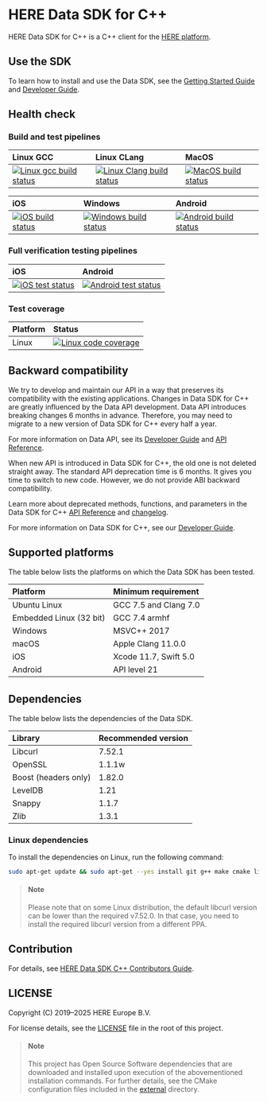 # HERE Data SDK for C++

HERE Data SDK for C++ is a C++ client for the <a href="https://platform.here.com" target="_blank">HERE platform</a>.

## Use the SDK

To learn how to install and use the Data SDK, see the <a href="https://github.com/heremaps/here-data-sdk-cpp/blob/master/docs/get-started.md" target="_blank">Getting Started Guide</a> and <a href="https://www.here.com/docs/bundle/data-sdk-for-cpp-developer-guide/page/README.html" target="blank">Developer Guide</a>.

## Health check

### Build and test pipelines

| Linux GCC | Linux CLang | MacOS |
| :-------- | :---------- | :---- |
| [![Linux gcc build status][1]][1] | [![Linux Clang build status][1]][1] | [![MacOS build status][1]][1] |

| iOS | Windows | Android |
| :-- | :------ | :------ |
| [![iOS build status][1]][1] | [![Windows build status][1]][1] | [![Android build status][1]][1] |

[1]: https://github.com/heremaps/here-data-sdk-cpp/actions/workflows/psv_pipelines.yml/badge.svg

### Full verification testing pipelines

| iOS | Android |
| :-- | :------ |
| [![iOS test status][2]][2] | [![Android test status][2]][2] |

[2]: https://github.com/heremaps/here-data-sdk-cpp/actions/workflows/fv_pipelines.yml/badge.svg 

### Test coverage

| Platform | Status                                                                                                                                                                                              |
| :------- | :-------------------------------------------------------------------------------------------------------------------------------------------------------------------------------------------------- |
| Linux    | <a href="https://codecov.io/gh/heremaps/here-data-sdk-cpp/" target="_blank"><img src="https://codecov.io/gh/heremaps/here-data-sdk-cpp/branch/master/graph/badge.svg" alt="Linux code coverage"/></a> |

## Backward compatibility

We try to develop and maintain our API in a way that preserves its compatibility with the existing applications. Changes in Data SDK for C++ are greatly influenced by the Data API development. Data API introduces breaking changes 6 months in advance. Therefore, you may need to migrate to a new version of Data SDK for C++ every half a year.

For more information on Data API, see its <a href="https://www.here.com/docs/bundle/data-api-developer-guide/page/README.html" target="_blank">Developer Guide</a> and <a href="https://www.here.com/docs/category/data-api" target="_blank">API Reference</a>.

When new API is introduced in Data SDK for C++, the old one is not deleted straight away. The standard API deprecation time is 6 months. It gives you time to switch to new code. However, we do not provide ABI backward compatibility.

Learn more about deprecated methods, functions, and parameters in the Data SDK for C++ <a href="https://www.here.com/docs/bundle/data-sdk-for-cpp-api-reference/page/index.html" target="_blank">API Reference</a> and <a href="https://github.com/heremaps/here-data-sdk-cpp/blob/master/CHANGELOG.md" target="_blank">changelog</a>.

For more information on Data SDK for C++, see our <a href="https://www.here.com/docs/bundle/data-sdk-for-cpp-developer-guide/page/README.html" target="blank">Developer Guide</a>.

## Supported platforms

The table below lists the platforms on which the Data SDK has been tested.

| Platform                   | Minimum requirement   |
| :------------------------- |:----------------------|
| Ubuntu Linux               | GCC 7.5 and Clang 7.0 |
| Embedded Linux (32 bit)    | GCC 7.4 armhf         |
| Windows                    | MSVC++ 2017           |
| macOS                      | Apple Clang 11.0.0    |
| iOS                        | Xcode 11.7, Swift 5.0 |
| Android                    | API level 21          |

<h6 id="dependencies"></h6>

## Dependencies

The table below lists the dependencies of the Data SDK.

| Library              | Recommended version |
|:---------------------|:--------------------|
| Libcurl              | 7.52.1              |
| OpenSSL              | 1.1.1w              |
| Boost (headers only) | 1.82.0              |
| LevelDB              | 1.21                |
| Snappy               | 1.1.7               |
| Zlib                 | 1.3.1               |

### Linux dependencies

To install the dependencies on Linux, run the following command:

```bash
sudo apt-get update && sudo apt-get --yes install git g++ make cmake libssl-dev libcurl4-openssl-dev libboost-all-dev
```

> #### Note
> Please note that on some Linux distribution, the default libcurl version can be lower than the required v7.52.0. In that case, you need to install the required libcurl version from a different PPA.

## Contribution

For details, see <a href="https://github.com/heremaps/here-data-sdk-cpp/blob/master/CONTRIBUTING.md" target="_blank">HERE Data SDK C++ Contributors Guide</a>.

## LICENSE

Copyright (C) 2019–2025 HERE Europe B.V.

For license details, see the <a href="https://github.com/heremaps/here-data-sdk-cpp/blob/master/LICENSE" target="_blank">LICENSE</a> file in the root of this project.

> #### Note
> This project has Open Source Software dependencies that are downloaded and installed upon execution of the abovementioned installation commands. For further details, see the CMake configuration files included in the <a href="https://github.com/heremaps/here-data-sdk-cpp/tree/master/external" target="_blank">external</a> directory.
